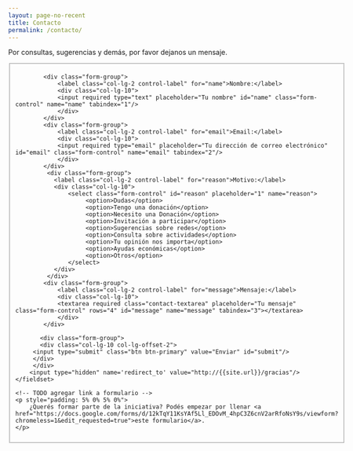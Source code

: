 ```yaml
---
layout: page-no-recent
title: Contacto
permalink: /contacto/
---
```



Por consultas, sugerencias y demás, por favor dejanos un mensaje.

<form id="contact-form" class="form-horizontal" action="https://getsimpleform.com/messages?form_api_token=b6366dffeb23c6592fcd9e990f0ec919" method="POST" enctype="multipart/form-data">
       <fieldset>
       
            <div class="form-group">
                <label class="col-lg-2 control-label" for="name">Nombre:</label>
                <div class="col-lg-10">
                <input required type="text" placeholder="Tu nombre" id="name" class="form-control" name="name" tabindex="1"/>
                </div>
            </div>
            <div class="form-group">
                <label class="col-lg-2 control-label" for="email">Email:</label>
                <div class="col-lg-10">
                <input required type="email" placeholder="Tu dirección de correo electrónico" id="email" class="form-control" name="email" tabindex="2"/>
                </div>
            </div>
             <div class="form-group">
               <label class="col-lg-2 control-label" for="reason">Motivo:</label>
               <div class="col-lg-10">
                   <select class="form-control" id="reason" placeholder="1" name="reason">
                        <option>Dudas</option>
                        <option>Tengo una donación</option>
                        <option>Necesito una Donación</option>
                        <option>Invitación a participar</option>
                        <option>Sugerencias sobre redes</option>
                        <option>Consulta sobre actividades</option>
                        <option>Tu opinión nos importa</option>
                        <option>Ayudas económicas</option>
                        <option>Otros</option>                     
                   </select>
               </div>
             </div>
            <div class="form-group">
                <label class="col-lg-2 control-label" for="message">Mensaje:</label>
                <div class="col-lg-10">
                <textarea required class="contact-textarea" placeholder="Tu mensaje" class="form-control" rows="4" id="message" name="message" tabindex="3"></textarea>
                </div>
            </div>
            
           <div class="form-group"> 
           <div class="col-lg-10 col-lg-offset-2">  
         <input type="submit" class="btn btn-primary" value="Enviar" id="submit"/>
         </div>
         </div>
        <input type="hidden" name='redirect_to' value="http://{{site.url}}/gracias"/>
    </fieldset>

    <!-- TODO agregar link a formulario -->
    <p style="padding: 5% 0% 5% 0%">
        ¿Querés formar parte de la iniciativa? Podés empezar por llenar <a href="https://docs.google.com/forms/d/12kTqY11KsYAf5Ll_EDOvM_4hpC3Z6cnV2arRfoNsY9s/viewform?chromeless=1&edit_requested=true">este formulario</a>.
    </p>

</form>